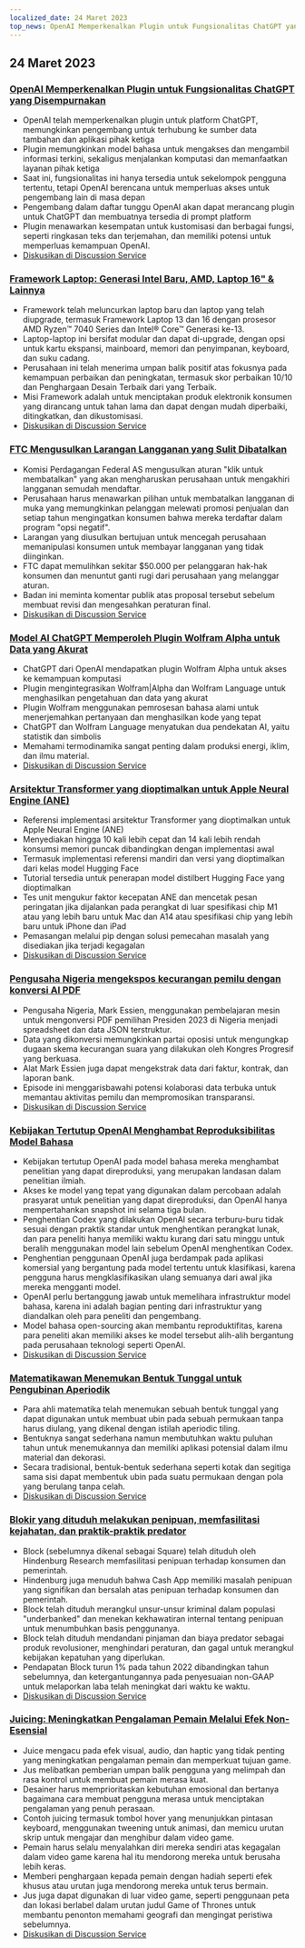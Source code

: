 ```yaml
---
localized_date: 24 Maret 2023
top_news: OpenAI Memperkenalkan Plugin untuk Fungsionalitas ChatGPT yang Disempurnakan
---
```




## 24 Maret 2023

### [OpenAI Memperkenalkan Plugin untuk Fungsionalitas ChatGPT yang Disempurnakan](https://openai.com/blog/chatgpt-plugins)

- OpenAI telah memperkenalkan plugin untuk platform ChatGPT, memungkinkan pengembang untuk terhubung ke sumber data tambahan dan aplikasi pihak ketiga
- Plugin memungkinkan model bahasa untuk mengakses dan mengambil informasi terkini, sekaligus menjalankan komputasi dan memanfaatkan layanan pihak ketiga
- Saat ini, fungsionalitas ini hanya tersedia untuk sekelompok pengguna tertentu, tetapi OpenAI berencana untuk memperluas akses untuk pengembang lain di masa depan
- Pengembang dalam daftar tunggu OpenAI akan dapat merancang plugin untuk ChatGPT dan membuatnya tersedia di prompt platform
- Plugin menawarkan kesempatan untuk kustomisasi dan berbagai fungsi, seperti ringkasan teks dan terjemahan, dan memiliki potensi untuk memperluas kemampuan OpenAI.
- [Diskusikan di Discussion Service](http://news.ycombinator.com/item?id=35277677)

### [Framework Laptop: Generasi Intel Baru, AMD, Laptop 16" & Lainnya](https://frame.work/)

- Framework telah meluncurkan laptop baru dan laptop yang telah diupgrade, termasuk Framework Laptop 13 dan 16 dengan prosesor AMD Ryzen™ 7040 Series dan Intel® Core™ Generasi ke-13.
- Laptop-laptop ini bersifat modular dan dapat di-upgrade, dengan opsi untuk kartu ekspansi, mainboard, memori dan penyimpanan, keyboard, dan suku cadang.
- Perusahaan ini telah menerima umpan balik positif atas fokusnya pada kemampuan perbaikan dan peningkatan, termasuk skor perbaikan 10/10 dan Penghargaan Desain Terbaik dari yang Terbaik.
- Misi Framework adalah untuk menciptakan produk elektronik konsumen yang dirancang untuk tahan lama dan dapat dengan mudah diperbaiki, ditingkatkan, dan dikustomisasi.
- [Diskusikan di Discussion Service](http://news.ycombinator.com/item?id=35277660)

### [FTC Mengusulkan Larangan Langganan yang Sulit Dibatalkan](https://www.theverge.com/2023/3/23/23652373/ftc-click-to-cancel-subscription-service-dark-patterns-ban)

- Komisi Perdagangan Federal AS mengusulkan aturan "klik untuk membatalkan" yang akan mengharuskan perusahaan untuk mengakhiri langganan semudah mendaftar.
- Perusahaan harus menawarkan pilihan untuk membatalkan langganan di muka yang memungkinkan pelanggan melewati promosi penjualan dan setiap tahun mengingatkan konsumen bahwa mereka terdaftar dalam program "opsi negatif".
- Larangan yang diusulkan bertujuan untuk mencegah perusahaan memanipulasi konsumen untuk membayar langganan yang tidak diinginkan.
- FTC dapat memulihkan sekitar $50.000 per pelanggaran hak-hak konsumen dan menuntut ganti rugi dari perusahaan yang melanggar aturan.
- Badan ini meminta komentar publik atas proposal tersebut sebelum membuat revisi dan mengesahkan peraturan final.
- [Diskusikan di Discussion Service](http://news.ycombinator.com/item?id=35274519)

### [Model AI ChatGPT Memperoleh Plugin Wolfram Alpha untuk Data yang Akurat](https://writings.stephenwolfram.com/2023/03/chatgpt-gets-its-wolfram-superpowers/)

- ChatGPT dari OpenAI mendapatkan plugin Wolfram Alpha untuk akses ke kemampuan komputasi
- Plugin mengintegrasikan Wolfram|Alpha dan Wolfram Language untuk menghasilkan pengetahuan dan data yang akurat
- Plugin Wolfram menggunakan pemrosesan bahasa alami untuk menerjemahkan pertanyaan dan menghasilkan kode yang tepat
- ChatGPT dan Wolfram Language menyatukan dua pendekatan AI, yaitu statistik dan simbolis
- Memahami termodinamika sangat penting dalam produksi energi, iklim, dan ilmu material.
- [Diskusikan di Discussion Service](http://news.ycombinator.com/item?id=35277925)

### [Arsitektur Transformer yang dioptimalkan untuk Apple Neural Engine (ANE)](https://github.com/apple/ml-ane-transformers)

- Referensi implementasi arsitektur Transformer yang dioptimalkan untuk Apple Neural Engine (ANE)
- Menyediakan hingga 10 kali lebih cepat dan 14 kali lebih rendah konsumsi memori puncak dibandingkan dengan implementasi awal
- Termasuk implementasi referensi mandiri dan versi yang dioptimalkan dari kelas model Hugging Face
- Tutorial tersedia untuk penerapan model distilbert Hugging Face yang dioptimalkan
- Tes unit mengukur faktor kecepatan ANE dan mencetak pesan peringatan jika dijalankan pada perangkat di luar spesifikasi chip M1 atau yang lebih baru untuk Mac dan A14 atau spesifikasi chip yang lebih baru untuk iPhone dan iPad
- Pemasangan melalui pip dengan solusi pemecahan masalah yang disediakan jika terjadi kegagalan
- [Diskusikan di Discussion Service](http://news.ycombinator.com/item?id=35282325)

### [Pengusaha Nigeria mengekspos kecurangan pemilu dengan konversi AI PDF](https://markessien.com/posts/drama_of_transcription/)

- Pengusaha Nigeria, Mark Essien, menggunakan pembelajaran mesin untuk mengonversi PDF pemilihan Presiden 2023 di Nigeria menjadi spreadsheet dan data JSON terstruktur.
- Data yang dikonversi memungkinkan partai oposisi untuk mengungkap dugaan skema kecurangan suara yang dilakukan oleh Kongres Progresif yang berkuasa.
- Alat Mark Essien juga dapat mengekstrak data dari faktur, kontrak, dan laporan bank.
- Episode ini menggarisbawahi potensi kolaborasi data terbuka untuk memantau aktivitas pemilu dan mempromosikan transparansi.
- [Diskusikan di Discussion Service](http://news.ycombinator.com/item?id=35272227)

### [Kebijakan Tertutup OpenAI Menghambat Reproduksibilitas Model Bahasa](https://aisnakeoil.substack.com/p/openais-policies-hinder-reproducible)

- Kebijakan tertutup OpenAI pada model bahasa mereka menghambat penelitian yang dapat direproduksi, yang merupakan landasan dalam penelitian ilmiah.
- Akses ke model yang tepat yang digunakan dalam percobaan adalah prasyarat untuk penelitian yang dapat direproduksi, dan OpenAI hanya mempertahankan snapshot ini selama tiga bulan.
- Penghentian Codex yang dilakukan OpenAI secara terburu-buru tidak sesuai dengan praktik standar untuk menghentikan perangkat lunak, dan para peneliti hanya memiliki waktu kurang dari satu minggu untuk beralih menggunakan model lain sebelum OpenAI menghentikan Codex.
- Penghentian penggunaan OpenAI juga berdampak pada aplikasi komersial yang bergantung pada model tertentu untuk klasifikasi, karena pengguna harus mengklasifikasikan ulang semuanya dari awal jika mereka mengganti model.
- OpenAI perlu bertanggung jawab untuk memelihara infrastruktur model bahasa, karena ini adalah bagian penting dari infrastruktur yang diandalkan oleh para peneliti dan pengembang.
- Model bahasa open-sourcing akan membantu reproduktifitas, karena para peneliti akan memiliki akses ke model tersebut alih-alih bergantung pada perusahaan teknologi seperti OpenAI.
- [Diskusikan di Discussion Service](http://news.ycombinator.com/item?id=35269304)

### [Matematikawan Menemukan Bentuk Tunggal untuk Pengubinan Aperiodik](https://www.newscientist.com/article/2365363-mathematicians-discover-shape-that-can-tile-a-wall-and-never-repeat/)

- Para ahli matematika telah menemukan sebuah bentuk tunggal yang dapat digunakan untuk membuat ubin pada sebuah permukaan tanpa harus diulang, yang dikenal dengan istilah aperiodic tiling.
- Bentuknya sangat sederhana namun membutuhkan waktu puluhan tahun untuk menemukannya dan memiliki aplikasi potensial dalam ilmu material dan dekorasi.
- Secara tradisional, bentuk-bentuk sederhana seperti kotak dan segitiga sama sisi dapat membentuk ubin pada suatu permukaan dengan pola yang berulang tanpa celah.
- [Diskusikan di Discussion Service](http://news.ycombinator.com/item?id=35273707)

### [Blokir yang dituduh melakukan penipuan, memfasilitasi kejahatan, dan praktik-praktik predator](https://hindenburgresearch.com/block/)

- Block (sebelumnya dikenal sebagai Square) telah dituduh oleh Hindenburg Research memfasilitasi penipuan terhadap konsumen dan pemerintah.
- Hindenburg juga menuduh bahwa Cash App memiliki masalah penipuan yang signifikan dan bersalah atas penipuan terhadap konsumen dan pemerintah.
- Block telah dituduh merangkul unsur-unsur kriminal dalam populasi "underbanked" dan menekan kekhawatiran internal tentang penipuan untuk menumbuhkan basis penggunanya.
- Block telah dituduh mendandani pinjaman dan biaya predator sebagai produk revolusioner, menghindari peraturan, dan gagal untuk merangkul kebijakan kepatuhan yang diperlukan.
- Pendapatan Block turun 1% pada tahun 2022 dibandingkan tahun sebelumnya, dan ketergantungannya pada penyesuaian non-GAAP untuk melaporkan laba telah meningkat dari waktu ke waktu.
- [Diskusikan di Discussion Service](http://news.ycombinator.com/item?id=35273782)

### [Juicing: Meningkatkan Pengalaman Pemain Melalui Efek Non-Esensial](https://garden.bradwoods.io/notes/design/juice)

- Juice mengacu pada efek visual, audio, dan haptic yang tidak penting yang meningkatkan pengalaman pemain dan memperkuat tujuan game.
- Jus melibatkan pemberian umpan balik pengguna yang melimpah dan rasa kontrol untuk membuat pemain merasa kuat.
- Desainer harus memprioritaskan kebutuhan emosional dan bertanya bagaimana cara membuat pengguna merasa untuk menciptakan pengalaman yang penuh perasaan.
- Contoh juicing termasuk tombol hover yang menunjukkan pintasan keyboard, menggunakan tweening untuk animasi, dan memicu urutan skrip untuk mengajar dan menghibur dalam video game.
- Pemain harus selalu menyalahkan diri mereka sendiri atas kegagalan dalam video game karena hal itu mendorong mereka untuk berusaha lebih keras.
- Memberi penghargaan kepada pemain dengan hadiah seperti efek khusus atau urutan juga mendorong mereka untuk terus bermain.
- Jus juga dapat digunakan di luar video game, seperti penggunaan peta dan lokasi berlabel dalam urutan judul Game of Thrones untuk membantu penonton memahami geografi dan mengingat peristiwa sebelumnya.
- [Diskusikan di Discussion Service](http://news.ycombinator.com/item?id=35273139)

</Steps>
